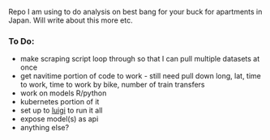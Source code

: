 Repo I am using to do analysis on best bang for your buck for apartments in Japan. Will write about this more etc. 


### To Do:
- make scraping script loop through so that I can pull multiple datasets at once 
- get navitime portion of code to work - still need pull down long, lat, time to work, time to work by bike, number of train transfers 
- work on models R/python
- kubernetes portion of it 
- set up to [luigi](https://github.com/spotify/luigi) to run it all 
- expose model(s) as api 
- anything else? 

